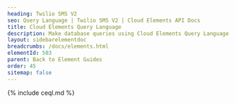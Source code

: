 ```yaml
---
heading: Twilio SMS V2
seo: Query Language | Twilio SMS V2 | Cloud Elements API Docs
title: Cloud Elements Query Language
description: Make database queries using Cloud Elements Query Language.
layout: sidebarelementdoc
breadcrumbs: /docs/elements.html
elementId: 503
parent: Back to Element Guides
order: 45
sitemap: false
---
```


{% include ceql.md %}

